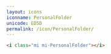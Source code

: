 ```yaml
---
layout: icons
iconname: PersonalFolder
unicode: ED5D
permalink: /icon/PersonalFolder/
---
```


``` html
<i class="mi mi-PersonalFolder"></i>
```
